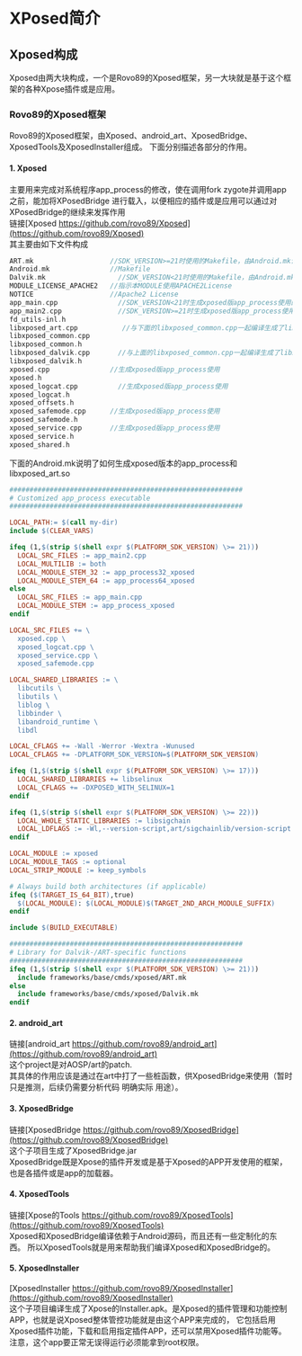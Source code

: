 # XPosed简介
## Xposed构成
Xposed由两大块构成，一个是Rovo89的Xposed框架，另一大块就是基于这个框架的各种Xpose插件或是应用。
### Rovo89的Xposed框架
Rovo89的Xposed框架，由Xposed、android_art、XposedBridge、XposedTools及XposedInstaller组成。
下面分别描述各部分的作用。
#### 1. Xposed  
主要用来完成对系统程序app_process的修改，使在调用fork zygote并调用app之前，能加将XPosedBridge
进行载入，以便相应的插件或是应用可以通过对XPosedBridge的继续来发挥作用  
链接[Xposed https://github.com/rovo89/Xposed](https://github.com/rovo89/Xposed)  
其主要由如下文件构成  
```c
ART.mk	                 //SDK_VERSION>=21时使用的Makefile，由Android.mk调用
Android.mk	             //Makefile
Dalvik.mk	               //SDK_VERSION<21时使用的Makefile，由Android.mk调用
MODULE_LICENSE_APACHE2	 //指示本MODULE使用APACHE2License
NOTICE	                 //Apache2 License
app_main.cpp	           //SDK_VERSION<21时生成xposed版app_process使用的app_main.cpp
app_main2.cpp	           //SDK_VERSION>=21时生成xposed版app_process使用的app_main.cpp
fd_utils-inl.h	         
libxposed_art.cpp           //与下面的libxposed_common.cpp一起编译生成了libxposed_art.so
libxposed_common.cpp	
libxposed_common.h	
libxposed_dalvik.cpp	   //与上面的libxposed_common.cpp一起编译生成了libxposed_dalvik.so
libxposed_dalvik.h	
xposed.cpp	             //生成xposed版app_process使用
xposed.h
xposed_logcat.cpp	       //生成xposed版app_process使用
xposed_logcat.h
xposed_offsets.h
xposed_safemode.cpp	     //生成xposed版app_process使用
xposed_safemode.h
xposed_service.cpp	     //生成xposed版app_process使用
xposed_service.h
xposed_shared.h  
```

下面的Android.mk说明了如何生成xposed版本的app_process和libxposed_art.so  
```Makefile  
##########################################################
# Customized app_process executable
##########################################################

LOCAL_PATH:= $(call my-dir)
include $(CLEAR_VARS)

ifeq (1,$(strip $(shell expr $(PLATFORM_SDK_VERSION) \>= 21)))
  LOCAL_SRC_FILES := app_main2.cpp
  LOCAL_MULTILIB := both
  LOCAL_MODULE_STEM_32 := app_process32_xposed
  LOCAL_MODULE_STEM_64 := app_process64_xposed
else
  LOCAL_SRC_FILES := app_main.cpp
  LOCAL_MODULE_STEM := app_process_xposed
endif

LOCAL_SRC_FILES += \
  xposed.cpp \
  xposed_logcat.cpp \
  xposed_service.cpp \
  xposed_safemode.cpp

LOCAL_SHARED_LIBRARIES := \
  libcutils \
  libutils \
  liblog \
  libbinder \
  libandroid_runtime \
  libdl

LOCAL_CFLAGS += -Wall -Werror -Wextra -Wunused
LOCAL_CFLAGS += -DPLATFORM_SDK_VERSION=$(PLATFORM_SDK_VERSION)

ifeq (1,$(strip $(shell expr $(PLATFORM_SDK_VERSION) \>= 17)))
  LOCAL_SHARED_LIBRARIES += libselinux
  LOCAL_CFLAGS += -DXPOSED_WITH_SELINUX=1
endif

ifeq (1,$(strip $(shell expr $(PLATFORM_SDK_VERSION) \>= 22)))
  LOCAL_WHOLE_STATIC_LIBRARIES := libsigchain
  LOCAL_LDFLAGS := -Wl,--version-script,art/sigchainlib/version-script.txt -Wl,--export-dynamic
endif

LOCAL_MODULE := xposed
LOCAL_MODULE_TAGS := optional
LOCAL_STRIP_MODULE := keep_symbols

# Always build both architectures (if applicable)
ifeq ($(TARGET_IS_64_BIT),true)
  $(LOCAL_MODULE): $(LOCAL_MODULE)$(TARGET_2ND_ARCH_MODULE_SUFFIX)
endif

include $(BUILD_EXECUTABLE)

##########################################################
# Library for Dalvik-/ART-specific functions
##########################################################
ifeq (1,$(strip $(shell expr $(PLATFORM_SDK_VERSION) \>= 21)))
  include frameworks/base/cmds/xposed/ART.mk
else
  include frameworks/base/cmds/xposed/Dalvik.mk
endif
```

#### 2. android_art  
链接[android_art https://github.com/rovo89/android_art](https://github.com/rovo89/android_art)  
这个project是对AOSP/art的patch.  
其具体的作用应该是通过在art中打了一些桩函数，供XposedBridge来使用（暂时只是推测，后续仍需要分析代码
明确实际 用途）。
#### 3. XposedBridge
链接[XposedBridge https://github.com/rovo89/XposedBridge](https://github.com/rovo89/XposedBridge)  
这个子项目生成了XposedBridge.jar  
XposedBridge既是Xpose的插件开发或是基于Xposed的APP开发使用的框架，也是各插件或是app的加载器。  
#### 4. XposedTools  
链接[Xpose的Tools https://github.com/rovo89/XposedTools](https://github.com/rovo89/XposedTools)  
Xposed和XposedBridge编译依赖于Android源码，而且还有一些定制化的东西。
所以XposedTools就是用来帮助我们编译Xposed和XposedBridge的。  
#### 5. XposedInstaller
[XposedInstaller https://github.com/rovo89/XposedInstaller](https://github.com/rovo89/XposedInstaller)  
这个子项目编译生成了Xpose的Installer.apk。是Xposed的插件管理和功能控制APP，也就是说Xposed整体管控功能就是由这个APP来完成的，
它包括启用Xposed插件功能，下载和启用指定插件APP，还可以禁用Xposed插件功能等。注意，这个app要正常无误得运行必须能拿到root权限。

